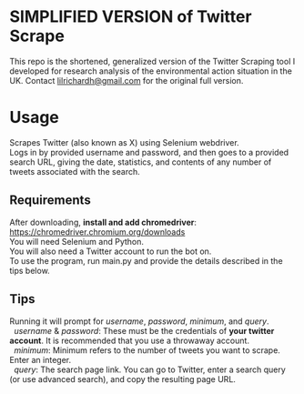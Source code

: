 # SIMPLIFIED VERSION of Twitter Scrape
This repo  is the shortened, generalized version of the Twitter Scraping tool I developed for research analysis of the environmental action situation in the UK. Contact lilrichardh@gmail.com for the original full version.

# Usage
Scrapes Twitter (also known as X) using Selenium webdriver.<br />
Logs in by provided username and password, and then goes to a provided search URL, giving the date, statistics, and contents of any number of tweets associated with the search.

## Requirements
After downloading, **install and add chromedriver**: https://chromedriver.chromium.org/downloads  \
You will need Selenium and Python. \
You will also need a Twitter account to run the bot on. \
To use the program, run main.py and provide the details described in the tips below.

## Tips
Running it will prompt for *username*, *password*, *minimum*, and *query*.\
&nbsp;&nbsp;*username* & *password*: These must be the credentials of **your twitter account**. It is recommended that you use a throwaway account.\
&nbsp;&nbsp;*minimum*: Minimum refers to the number of tweets you want to scrape. Enter an integer.\
&nbsp;&nbsp;*query*: The search page link. You can go to Twitter, enter a search query (or use advanced search), and copy the resulting page URL.
